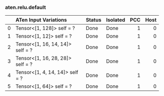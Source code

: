 ### aten.relu.default
|    | ATen Input Variations            | Status   | Isolated   |   PCC |   Host |
|---:|:---------------------------------|:---------|:-----------|------:|-------:|
|  0 | Tensor<[1, 128]> self = ?        | Done     | Done       |     1 |      0 |
|  1 | Tensor<[1, 12]> self = ?         | Done     | Done       |     1 |      0 |
|  2 | Tensor<[1, 16, 14, 14]> self = ? | Done     | Done       |     1 |      0 |
|  3 | Tensor<[1, 16, 28, 28]> self = ? | Done     | Done       |     1 |      0 |
|  4 | Tensor<[1, 4, 14, 14]> self = ?  | Done     | Done       |     1 |      0 |
|  5 | Tensor<[1, 64]> self = ?         | Done     | Done       |     1 |      0 |

